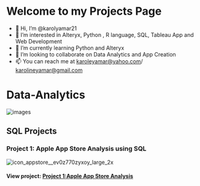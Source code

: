 # Welcome to my Projects Page

- 👋 Hi, I’m @karolyamar21
- 👀 I’m interested in Alteryx, Python , R language, SQL, Tableau App and Web Development
- 🌱 I’m currently learning Python and Alteryx
- 💞️ I’m looking to collaborate on Data Analytics and App Creation
- 📫 You can reach me at karoleyamar@yahoo.com/ karolineyamar@gmail.com




# Data-Analytics



![images](https://github.com/karolyamar21/Data-Analytics/assets/137465006/c1dbea47-337f-413c-a5d9-9aaf7426aa1c)


## SQL Projects 

### Project 1: Apple App Store Analysis using SQL

![icon_appstore__ev0z770zyxoy_large_2x](https://github.com/karolyamar21/Data-Analytics/assets/137465006/31f70454-0b7a-40ee-b1d5-966e9ee1d38d)


#### View project: [Project 1:Apple App Store Analysis](https://karolyamar21.github.io/Project-1-Apple-App-Store-Analysis-using-SQL/)
